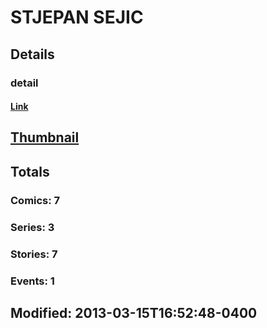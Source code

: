 # STJEPAN  SEJIC 
## Details
### detail
#### [Link](http://marvel.com/comics/creators/7534/stjepan_sejic?utm_campaign=apiRef&utm_source=225578a89fc76f3d20fbffda5d17a88d)
## [Thumbnail](http://i.annihil.us/u/prod/marvel/i/mg/6/90/4bb4081ed0899.jpg)
## Totals
### Comics: 7
### Series: 3
### Stories: 7
### Events: 1
## Modified: 2013-03-15T16:52:48-0400